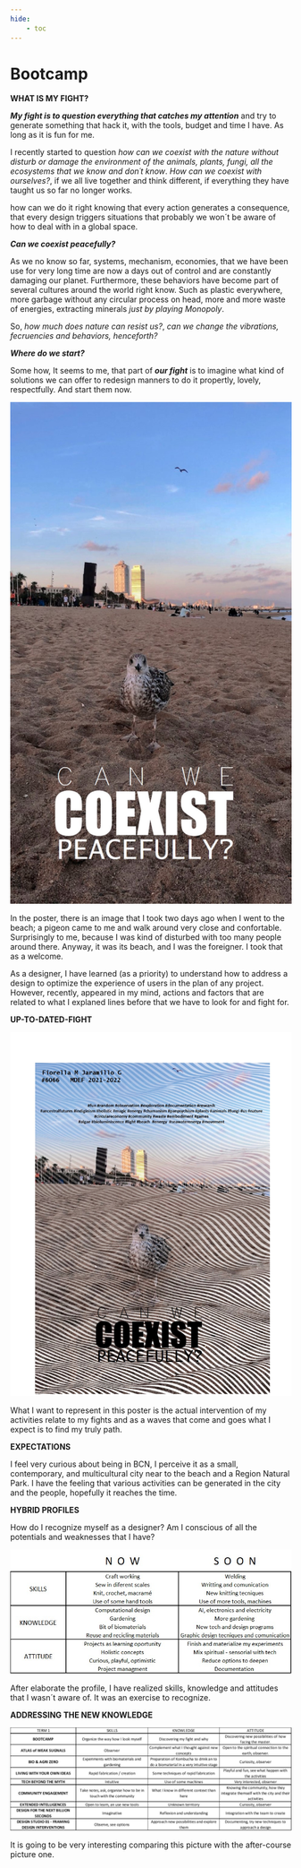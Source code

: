 ```yaml
---
hide:
    - toc
---
```


# Bootcamp

**WHAT IS MY FIGHT?**

***My fight is to question everything that catches my attention*** and try to generate something that hack it, with the tools, budget and time I have. As long as it is fun for me.

I recently started to question *how can we coexist with the nature without disturb or damage the environment of the animals, plants, fungi, all the ecosystems that we know and don´t know*. *How can we coexist with ourselves?*, if we all live together and think different,  if everything they have taught us so far no longer works.

how can we do it right knowing that every action generates a consequence, that every design triggers situations that probably we won´t be aware of how to deal with in a global space. 

>
 ***Can we coexist peacefully?***
>
As we no know so far,  systems, mechanism, economies, that we have been use for very long time are now a days out of control and are constantly damaging our planet. Furthermore, 
these behaviors have become part of several cultures around the world right know. Such as plastic everywhere, more garbage without any circular process on head, more and more waste of energies, extracting minerals *just by playing Monopoly*.

 So, *how much does nature can resist us?*, *can we change the vibrations, fecruencies and behaviors, henceforth?*

 ***Where do we start?***

>
Some how, It seems to me, that part of ***our fight*** is to imagine what kind of solutions we can offer to redesign manners to do it propertly, lovely, respectfully. And start them now. 

![](../images/poster.jpg)


In the poster, there is an image that I took two days ago when I went to the beach; a pigeon came to me and walk around very close and confortable. Surprisingly to me, because I was kind of disturbed with too many people around there. Anyway, it was its beach, and I was the foreigner.  I took that as a welcome.
>
As a designer, I have learned (as a priority) to understand how to address a design to optimize the experience of users in the plan of any project. However, recently, appeared in my mind, actions and factors that are related to what I explaned lines before that we have to look for and fight for. 


**UP-TO-DATED-FIGHT**

![](../images/POSTER2.jpg)


What I want to represent in this poster is the actual intervention of my activities relate to my fights and as a waves that come and goes what I expect is to find my truly path.

**EXPECTATIONS**

I feel very curious about being in BCN, I perceive it as a small, contemporary, and multicultural city near to the beach and a Region Natural Park. I have the feeling that various activities can be generated in the city and the people, hopefully it reaches the time.

**HYBRID PROFILES**

How do I recognize myself as a designer?
Am I conscious of all the potentials and weaknesses that I have?


![](../images/SKILLS1.jpg)


After elaborate the profile, I have realized skills, knowledge and attitudes that I wasn´t aware of. It was an exercise to recognize.


**ADDRESSING THE NEW KNOWLEDGE**

![](../images/SKILLS2.jpg)


It is going to be very interesting comparing this picture with the after-course picture one. 